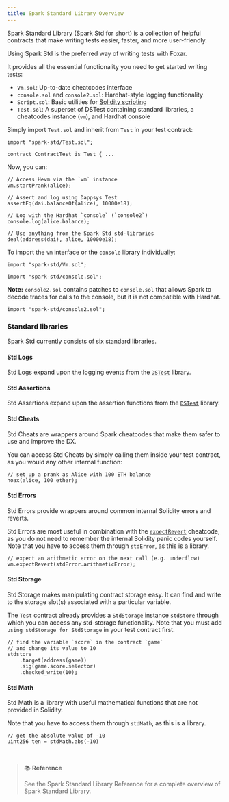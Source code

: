 ```yaml
---
title: Spark Standard Library Overview
---
```


Spark Standard Library (Spark Std for short) is a collection of helpful contracts that make writing tests easier, faster, and more user-friendly.

Using Spark Std is the preferred way of writing tests with Foxar.

It provides all the essential functionality you need to get started writing tests:

- `Vm.sol`: Up-to-date cheatcodes interface
- `console.sol` and `console2.sol`: Hardhat-style logging functionality
- `Script.sol`: Basic utilities for [Solidity scripting](../tutorials/ylem-scripting)
- `Test.sol`: A superset of DSTest containing standard libraries, a cheatcodes instance (`vm`), and Hardhat console

Simply import `Test.sol` and inherit from `Test` in your test contract:

```solidity
import "spark-std/Test.sol";

contract ContractTest is Test { ...
```

Now, you can:

```solidity
// Access Hevm via the `vm` instance
vm.startPrank(alice);

// Assert and log using Dappsys Test
assertEq(dai.balanceOf(alice), 10000e18);

// Log with the Hardhat `console` (`console2`)
console.log(alice.balance);

// Use anything from the Spark Std std-libraries
deal(address(dai), alice, 10000e18);
```

To import the `Vm` interface or the `console` library individually:

```solidity
import "spark-std/Vm.sol";
```

```solidity
import "spark-std/console.sol";
```

**Note:** `console2.sol` contains patches to `console.sol` that allows Spark to decode traces for calls to the console, but it is not compatible with Hardhat.

```solidity
import "spark-std/console2.sol";
```

### Standard libraries

Spark Std currently consists of six standard libraries.

#### Std Logs

Std Logs expand upon the logging events from the [`DSTest`](../reference/ds-test#logging) library.

#### Std Assertions

Std Assertions expand upon the assertion functions from the [`DSTest`](../reference/ds-test#asserting) library.

#### Std Cheats

Std Cheats are wrappers around Spark cheatcodes that make them safer to use and improve the DX.

You can access Std Cheats by simply calling them inside your test contract, as you would any other internal function:

```solidity
// set up a prank as Alice with 100 ETH balance
hoax(alice, 100 ether);
```

#### Std Errors

Std Errors provide wrappers around common internal Solidity errors and reverts.

Std Errors are most useful in combination with the [`expectRevert`](../reference/cheatcodes/expect-revert) cheatcode, as you do not need to remember the internal Solidity panic codes yourself. Note that you have to access them through `stdError`, as this is a library.

```solidity
// expect an arithmetic error on the next call (e.g. underflow)
vm.expectRevert(stdError.arithmeticError);
```

#### Std Storage

Std Storage makes manipulating contract storage easy. It can find and write to the storage slot(s) associated with a particular variable.

The `Test` contract already provides a `StdStorage` instance `stdstore` through which you can access any std-storage functionality. Note that you must add `using stdStorage for StdStorage` in your test contract first.

```solidity
// find the variable `score` in the contract `game`
// and change its value to 10
stdstore
    .target(address(game))
    .sig(game.score.selector)
    .checked_write(10);
```

#### Std Math

Std Math is a library with useful mathematical functions that are not provided in Solidity.

Note that you have to access them through `stdMath`, as this is a library.

```solidity
// get the absolute value of -10
uint256 ten = stdMath.abs(-10)
```

&nbsp;

> 📚 **Reference**
>
> See the Spark Standard Library Reference for a complete overview of Spark Standard Library.
